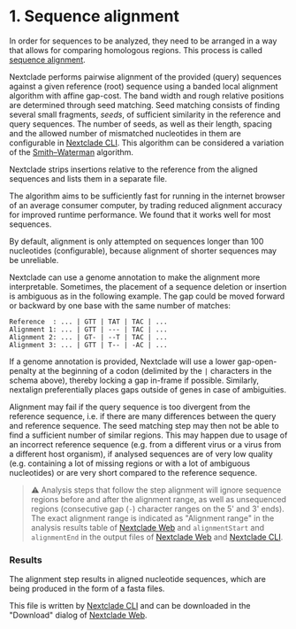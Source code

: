 # 1. Sequence alignment

In order for sequences to be analyzed, they need to be arranged in a way that allows for comparing homologous regions. This process is called [sequence alignment](https://en.wikipedia.org/wiki/Sequence_alignment).

Nextclade performs pairwise alignment of the provided (query) sequences against a given reference (root) sequence using a banded local alignment algorithm with affine gap-cost. The band width and rough relative positions <!--- Positions of what? --> are determined through seed matching. Seed matching consists of finding several small fragments, *seeds*, of sufficient similarity in the reference and query sequences. The number of seeds, as well as their length, spacing and the allowed number of mismatched nucleotides in them are configurable in [Nextclade CLI](nextclade-cli). This algorithm can be considered a variation of the [Smith–Waterman](https://en.wikipedia.org/wiki/Smith%E2%80%93Waterman_algorithm) algorithm.

Nextclade strips insertions relative to the reference from the aligned sequences and lists them in a separate file.

The algorithm aims to be sufficiently fast for running in the internet browser of an average consumer computer, by trading reduced alignment accuracy for improved runtime performance. We found that it works well for most sequences.

By default, alignment is only attempted on sequences longer than 100 nucleotides (configurable), because alignment of shorter sequences may be unreliable.

Nextclade can use a genome annotation to make the alignment more interpretable. Sometimes, the placement of a sequence deletion or insertion is ambiguous as in the following example. The gap could be moved forward or backward by one base with the same number of matches:

```
Reference  : ... | GTT | TAT | TAC | ... 
Alignment 1: ... | GTT | --- | TAC | ... 
Alignment 2: ... | GT- | --T | TAC | ... 
Alignment 3: ... | GTT | T-- | -AC | ... 
```

<!-- 

```
reference  : ...GTT.TAT.TAC... 
alignment 1: ...GTT.---.TAC... 
alignment 2: ...GT-.--T.TAC... 
alignment 3: ...GTT.T--.-AC... 
```

-->

If a genome annotation is provided, Nextclade will use a lower gap-open-penalty at the beginning of a codon (delimited by the `|` characters in the schema above), thereby locking a gap in-frame if possible. Similarly, nextalign preferentially places gaps outside of genes in case of ambiguities.

Alignment may fail if the query sequence is too divergent from the reference sequence, i.e. if there are many differences between the query and reference sequence. The seed matching step may then not be able to find a sufficient number of similar regions. This may happen due to usage of an incorrect reference sequence (e.g. from a different virus or a virus from a different host organism), if analysed sequences are of very low quality (e.g. containing a lot of missing regions or with a lot of ambiguous nucleotides) or are very short compared to the reference sequence.

> ⚠️ Analysis steps that follow the step alignment will ignore sequence regions before and after the alignment range, as well as unsequenced regions (consecutive gap (`-`) character ranges on the 5' and 3' ends). The exact alignment range is indicated as "Alignment range" in the analysis results table of [Nextclade Web](../nextclade-web) and `alignmentStart` and `alignmentEnd` in the output files of [Nextclade Web](../nextclade-web) and [Nextclade CLI](../nextclade-cli).

### Results

The alignment step results in aligned nucleotide sequences, which are being produced in the form of a fasta files.

This file is written by [Nextclade CLI](../nextclade-cli) and can be downloaded in the "Download" dialog of [Nextclade Web](../nextclade-web).
